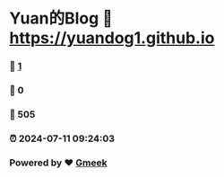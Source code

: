 # Yuan的Blog :link: https://yuandog1.github.io 
### :page_facing_up: [1](https://yuandog1.github.io/tag.html) 
### :speech_balloon: 0 
### :hibiscus: 505 
### :alarm_clock: 2024-07-11 09:24:03 
### Powered by :heart: [Gmeek](https://github.com/Meekdai/Gmeek)
